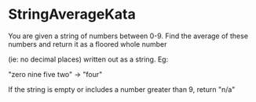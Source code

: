 # StringAverageKata

You are given a string of numbers between 0-9. Find the average of these numbers and return it as a floored whole number 

(ie: no decimal places) written out as a string. Eg:

"zero nine five two" -> "four"

If the string is empty or includes a number greater than 9, return "n/a"
